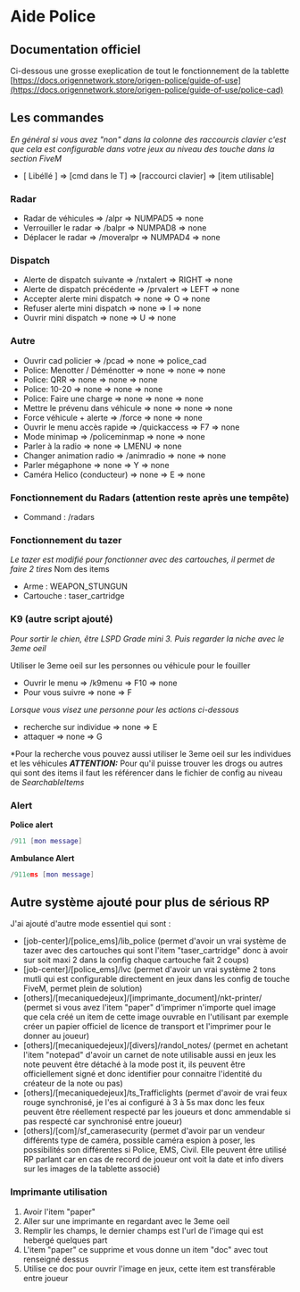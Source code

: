 # Aide Police

## Documentation officiel

Ci-dessous une grosse exeplication de tout le fonctionnement de la tablette
  [https://docs.origennetwork.store/origen-police/guide-of-use](https://docs.origennetwork.store/origen-police/guide-of-use/police-cad)
  
## Les commandes

  *En général si vous avez "non" dans la colonne des raccourcis clavier c'est que cela est configurable dans votre jeux au niveau des touche dans la section FiveM*

  - [   Libéllé   ]         =>  [cmd dans le T]   =>    [raccourci clavier]   =>   [item utilisable]

### Radar
    
  - Radar de véhicules              => /alpr           =>    NUMPAD5       =>    none
  - Verrouiller le radar            => /balpr          =>    NUMPAD8       =>    none
  - Déplacer le radar               => /moveralpr      =>    NUMPAD4       =>    none
    
### Dispatch
  
  - Alerte de dispatch suivante     => /nxtalert       =>    RIGHT         =>    none
  - Alerte de dispatch précédente   => /prvalert       =>    LEFT          =>    none
  - Accepter alerte mini dispatch   => none            =>    O             =>    none
  - Refuser alerte mini dispatch    => none            =>    I             =>    none
  - Ouvrir mini dispatch            => none            =>    U             =>    none


### Autre

  - Ouvrir cad policier             => /pcad           =>    none          =>    police_cad
  - Police: Menotter / Déménotter   => none            =>    none          =>    none
  - Police: QRR                     => none            =>    none          =>    none
  - Police: 10-20                   => none            =>    none          =>    none
  - Police: Faire une charge        => none            =>    none          =>    none
  - Mettre le prévenu dans véhicule => none            =>    none          =>    none
  - Force véhicule + alerte         => /force          =>    none          =>    none
  - Ouvrir le menu accès rapide     => /quickaccess    =>    F7            =>    none
  - Mode minimap                    => /policeminmap   =>    none          =>    none
  - Parler à la radio               => none            =>    LMENU         =>    none
  - Changer animation radio         => /animradio      =>    none          =>    none
  - Parler mégaphone                => none            =>    Y             =>    none
  - Caméra Helico (conducteur)      => none            =>    E             =>    none

### Fonctionnement du Radars (attention reste après une tempête)

  - Command : /radars

### Fonctionnement du tazer

*Le tazer est modifié pour fonctionner avec des cartouches, il permet de faire 2 tires*
Nom des items
  - Arme : WEAPON_STUNGUN
  - Cartouche : taser_cartridge

### K9 (autre script ajouté)

*Pour sortir le chien, être LSPD Grade mini 3. Puis regarder la niche avec le 3eme oeil*

Utiliser le 3eme oeil sur les personnes ou véhicule pour le fouiller

  - Ouvrir le menu                  => /k9menu         =>    F10           =>    none
  - Pour vous suivre                => none            =>    F    

  *Lorsque vous visez une personne pour les actions ci-dessous*
  - recherche sur individue         => none            =>    E    
  - attaquer                        => none            =>    G    
  
  *Pour la recherche vous pouvez aussi utiliser le 3eme oeil sur les individues et les véhicules
  ***ATTENTION:*** Pour qu'il puisse trouver les drogs ou autres qui sont des items il faut les référencer dans le fichier de config au niveau de *SearchableItems*

### Alert

**Police alert**
```lua
/911 [mon message]
```

**Ambulance Alert**
```lua
/911ems [mon message]
```

## Autre système ajouté pour plus de sérious RP

J'ai ajouté d'autre mode essentiel qui sont :
- [job-center]/[police_ems]/lib_police (permet d'avoir un vrai système de tazer avec des cartouches qui sont l'item "taser_cartridge" donc à avoir sur soit maxi 2 dans la config chaque cartouche fait 2 coups)
- [job-center]/[police_ems]/lvc (permet d'avoir un vrai système 2 tons mutli qui est configurable directement en jeux dans les config de touche FiveM, permet plein de solution)
- [others]/[mecaniquedejeux]/[imprimante_document]/nkt-printer/ (permet si vous avez l'item "paper" d'imprimer n'importe quel image que cela créé un item de cette image ouvrable en l'utilisant par exemple créer un papier officiel de licence de transport et l'imprimer pour le donner au joueur)
- [others]/[mecaniquedejeux]/[divers]/randol_notes/ (permet en achetant l'item "notepad" d'avoir un carnet de note utilisable aussi en jeux les note peuvent être détaché à la mode post it, ils peuvent être officiellement signé et donc identifier pour connaitre l'identité du créateur de la note ou pas)
- [others]/[mecaniquedejeux]/ts_Trafficlights (permet d'avoir de vrai feux rouge synchronisé, je l'es ai configuré à 3 à 5s max donc les feux peuvent être réellement respecté par les joueurs et donc ammendable si pas respecté car synchronisé entre joueur)
- [others]/[com]/sf_camerasecurity (permet d'avoir par un vendeur différents type de caméra, possible caméra espion à poser, les possibilités son différentes si Police, EMS, Civil. Elle peuvent être utilisé RP parlant car en cas de record de joueur ont voit la date et info divers sur les images de la tablette associé)

### Imprimante utilisation

  1. Avoir l'item "paper"
  2. Aller sur une imprimante en regardant avec le 3eme oeil
  3. Remplir les champs, le dernier champs est l'url de l'image qui est hebergé quelques part
  4. L'item "paper" ce supprime et vous donne un item "doc" avec tout renseigné dessus
  5. Utilise ce doc pour ouvrir l'image en jeux, cette item est transférable entre joueur




